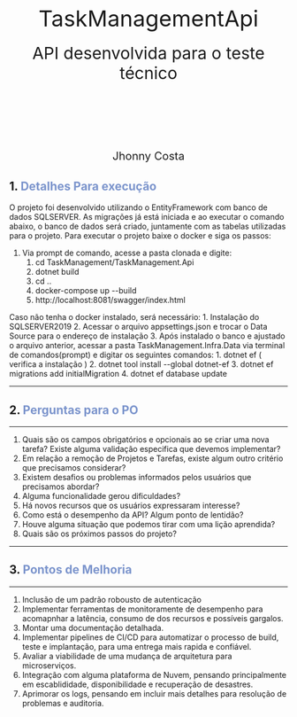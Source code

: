 <div style="padding-top: 40%;">
    <div style="font-size: 40px; text-align: center;">TaskManagementApi</div>
    <div style="padding: 20px; font-size: 30px; text-align: center;">API desenvolvida para o teste técnico</div>
    <div style="text-align: center; font-size: 20px; padding-top:20%"> Jhonny Costa </div>
</div>

## 1. <span style="color:#7b94cc"> <b>Detalhes Para execução</b> </span>

O projeto foi desenvolvido utilizando o EntityFramework com banco de dados SQLSERVER. 
As migrações já está iniciada e ao executar o comando abaixo, o banco de dados será criado, juntamente com as tabelas utilizadas para o projeto.
Para executar o projeto baixe o docker e siga os passos: 
1. Via prompt de comando, acesse a pasta clonada e digite:
   1. cd TaskManagement/TaskManagement.Api
   2. dotnet build
   3. cd ..
   4. docker-compose up --build
   5. http://localhost:8081/swagger/index.html

Caso não tenha o docker instalado, será necessário:
    1. Instalação do SQLSERVER2019
    2. Acessar o arquivo appsettings.json e trocar o Data Source para o endereço de instalação
    3. Após instalado o banco e ajustado o arquivo anterior, acessar a pasta TaskManagement.Infra.Data via terminal de comandos(prompt) e digitar os seguintes comandos:
        1.     dotnet ef ( verifica a instalação )
        2.     dotnet tool install --global dotnet-ef
        3.     dotnet ef migrations add initialMigration
        4.     dotnet ef database update 
   
---

## 2. <span style="color:#7b94cc"> <b>Perguntas para o PO</b> </span>

---
1. Quais são os campos obrigatórios e opcionais ao se criar uma nova tarefa? Existe alguma validação especifica que devemos implementar?
2. Em relação a remoção de Projetos e Tarefas, existe algum outro critério que precisamos considerar? 
3. Existem desafios ou problemas informados pelos usuários que precisamos abordar?
4. Alguma funcionalidade gerou dificuldades?
5. Há novos recursos que os usuários expressaram interesse?
6. Como está o desempenho da API? Algum ponto de lentidão?
7. Houve alguma situação que podemos tirar com uma lição aprendida?
8. Quais são os próximos passos do projeto?

---

## 3. <span style="color:#7b94cc"> <b>Pontos de Melhoria</b> </span>

---
1. Inclusão de um padrão robousto de autenticação
2. Implementar ferramentas de monitoramente de desempenho para acomapnhar a latência, consumo de dos recursos e possíveis gargalos.
3. Montar uma documentação detalhada.
4. Implementar pipelines de CI/CD para automatizar o processo de build, teste e implantação, para uma entrega mais rapida e confiável.
5. Avaliar  a viabilidade de uma mudança de arquitetura para microserviços.
6. Integração com alguma plataforma de Nuvem, pensando principalmente em escablididade, disponibilidade e recuperação de desastres.
7. Aprimorar os logs, pensando em incluir mais detalhes para resolução de problemas e auditoria. 



